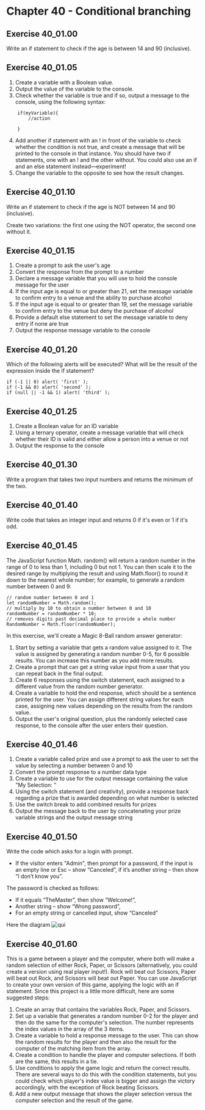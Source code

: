 # Chapter 40 - Conditional branching

## Exercise 40_01.00
Write an if statement to check if the age is between 14 and 90 (inclusive).

## Exercise 40_01.05
1. Create a variable with a Boolean value.
2. Output the value of the variable to the console.
3. Check whether the variable is true and if so, output a message to the console, using the following syntax:
```
    if(myVariable){ 
        //action
      
    }
```
4. Add another if statement with an ! in front of the variable to check whether the condition is not true, and create a message that will be printed to the console in that instance. You should have two if statements, one with an ! and the other without. You could also use an if and an else statement instead—experiment!
5. Change the variable to the opposite to see how the result changes.

## Exercise 40_01.10
Write an if statement to check if the age is NOT between 14 and 90 (inclusive).

Create two variations: the first one using the NOT operator, the second one without it.

## Exercise 40_01.15
1. Create a prompt to ask the user's age
2. Convert the response from the prompt to a number
3. Declare a message variable that you will use to hold the console message for the user
4. If the input age is equal to or greater than 21, set the message variable to confirm entry to a venue and the ability to purchase alcohol
5. If the input age is equal to or greater than 19, set the message variable to confirm entry to the venue but deny the purchase of alcohol
6. Provide a default else statement to set the message variable to deny entry if none are true
7. Output the response message variable to the console


## Exercise 40_01.20
Which of the following alerts will be executed? What will be the result of the expression inside the if statement?

```
if (-1 || 0) alert( 'first' );
if (-1 && 0) alert( 'second' );
if (null || -1 && 1) alert( 'third' );
```

## Exercise 40_01.25
1. Create a Boolean value for an ID variable
2. Using a ternary operator, create a message variable that will check whether their ID is valid and either allow a person into a venue or not
3. Output the response to the console

## Exercise 40_01.30
Write a program that takes two input numbers and returns the minimum of the two.

## Exercise 40_01.40
Write code that takes an integer input and returns 0 if it's even or 1 if it's odd.

## Exercise 40_01.45
The JavaScript function Math. random() will return a random number in the range of 0 to less than 1, including 0 but not 1. You can then scale it to the desired range by multiplying the result and using Math.floor() to round it down to the nearest whole number; for example, to generate a random number between 0 and 9:
```
// random number between 0 and 1
let randomNumber = Math.random();
// multiply by 10 to obtain a number between 0 and 10 
randomNumber = randomNumber * 10;
// removes digits past decimal place to provide a whole number 
RandomNumber = Math.floor(randomNumber);
```

In this exercise, we'll create a Magic 8-Ball random answer generator:
1. Start by setting a variable that gets a random value assigned to it. The value is assigned by generating a random number 0-5, for 6 possible results. You can increase this number as you add more results.
2. Create a prompt that can get a string value input from a user that you can repeat back in the final output.
3. Create 6 responses using the switch statement, each assigned to a different value from the random number generator.
4. Create a variable to hold the end response, which should be a sentence printed for the user. You can assign different string values for each case, assigning new values depending on the results from the random value.
5. Output the user's original question, plus the randomly selected case response, to the console after the user enters their question.

## Exercise 40_01.46
1. Create a variable called prize and use a prompt to ask the user to set the value by selecting a number between 0 and 10
2. Convert the prompt response to a number data type
3. Create a variable to use for the output message containing the value "My
Selection: "
4. Using the switch statement (and creativity), provide a response back
regarding a prize that is awarded depending on what number is selected
5. Use the switch break to add combined results for prizes
6. Output the message back to the user by concatenating your prize variable strings and the output message string


## Exercise 40_01.50
Write the code which asks for a login with prompt.

- If the visitor enters "Admin", then prompt for a password, if the input is an empty line or Esc – show “Canceled”, if it’s another string – then show “I don’t know you”.

The password is checked as follows:

- If it equals “TheMaster”, then show “Welcome!”,
- Another string – show “Wrong password”,
- For an empty string or cancelled input, show “Canceled”

Here the diagram ![qui](../Laboratory/res/login_schema.png)


## Exercise 40_01.60
This is a game between a player and the computer, where both will make a random selection of either Rock, Paper, or Scissors (alternatively, you could create a version using real player input!). Rock will beat out Scissors, Paper will beat out Rock, and Scissors will beat out Paper. You can use JavaScript to create your own version of this game, applying the logic with an if statement. Since this project is a little more difficult, here are some suggested steps:

1. Create an array that contains the variables Rock, Paper, and Scissors.
2. Set up a variable that generates a random number 0-2 for the player and then do the same for the computer's selection. The number represents the index values in the array of the 3 items.
3. Create a variable to hold a response message to the user. This can show the random results for the player and then also the result for the computer of the matching item from the array.
4. Create a condition to handle the player and computer selections. If both are the same, this results in a tie.
5. Use conditions to apply the game logic and return the correct results. There are several ways to do this with the condition statements, but you could check which player's index value is bigger and assign the victory accordingly, with the exception of Rock beating Scissors.
6. Add a new output message that shows the player selection versus the computer selection and the result of the game.
